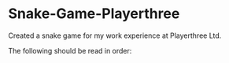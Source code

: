 # Snake-Game-Playerthree
Created a snake game for my work experience at Playerthree Ltd.

The following should be read in order:
